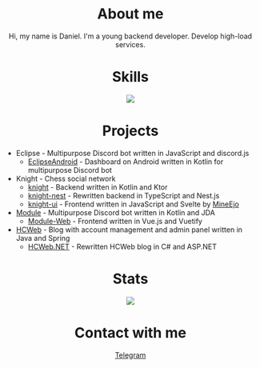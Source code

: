 <h1 align="center">About me</h1>
<p align="center">
Hi, my name is Daniel. I'm a young backend developer. Develop high-load services.
</p>

<h1 align="center">Skills</h1>
<p align="center">
  <a href="https://github.com/tandpfun/skill-icons">
    <img src="https://skillicons.dev/icons?i=go,linux,bash,nginx,git,mysql,postgres,mongo,redis,kubernetes,docker,aws,firebase,cloudflare,github,postman&perline=8" />
  </a>
</p>

<h1 align="center">Projects</h1>

- Eclipse - Multipurpose Discord bot written in JavaScript and discord.js
    - [EclipseAndroid](https://github.com/dajeo/EclipseAndroid) - Dashboard on Android written in Kotlin for multipurpose Discord bot
- Knight - Chess social network
    - [knight](https://github.com/dajeo/knight) - Backend written in Kotlin and Ktor
    - [knight-nest](https://github.com/dajeo/knight-nest) - Rewritten backend in TypeScript and Nest.js
    - [knight-ui](https://github.com/dajeo/knight-ui) - Frontend written in JavaScript and Svelte by [MineEjo](https://github.com/mineejo)
- [Module](https://github.com/dajeo/Module) - Multipurpose Discord bot written in Kotlin and JDA
    - [Module-Web](https://github.com/dajeo/Module-Web) - Frontend written in Vue.js and Vuetify
- [HCWeb](https://github.com/dajeo/HCWeb) - Blog with account management and admin panel written in Java and Spring
    - [HCWeb.NET](https://github.com/dajeo/HCWeb.NET) - Rewritten HCWeb blog in C# and ASP.NET

<h1 align="center">Stats</h1>
<p align="center">
  <a href="https://github.com/anuraghazra/github-readme-stats">
    <img src="https://github-readme-stats.vercel.app/api/top-langs/?username=dajeo&hide_title=true&card_width=445&hide_border=true&layout=compact&theme=github_dark&langs_count=8&hide=svelte,dart,html,css" />
  </a>
</p>

<h1 align="center">Contact with me</h1>
<p align="center">
  <a href="https://t.me/krabiworld">Telegram</a>
</p>
